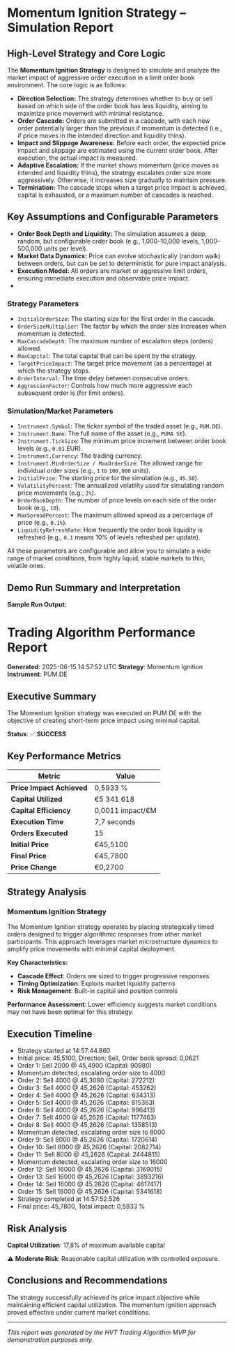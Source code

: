 # Momentum Ignition Strategy – Simulation Report

## High-Level Strategy and Core Logic

The **Momentum Ignition Strategy** is designed to simulate and analyze the market impact of aggressive order execution in a limit order book environment. The core logic is as follows:

- **Direction Selection:** The strategy determines whether to buy or sell based on which side of the order book has less liquidity, aiming to maximize price movement with minimal resistance.
- **Order Cascade:** Orders are submitted in a cascade, with each new order potentially larger than the previous if momentum is detected (i.e., if price moves in the intended direction and liquidity thins).
- **Impact and Slippage Awareness:** Before each order, the expected price impact and slippage are estimated using the current order book. After execution, the actual impact is measured.
- **Adaptive Escalation:** If the market shows momentum (price moves as intended and liquidity thins), the strategy escalates order size more aggressively. Otherwise, it increases size gradually to maintain pressure.
- **Termination:** The cascade stops when a target price impact is achieved, capital is exhausted, or a maximum number of cascades is reached.

## Key Assumptions and Configurable Parameters

- **Order Book Depth and Liquidity:** The simulation assumes a deep, random, but configurable order book (e.g., 1,000–10,000 levels, 1,000–500,000 units per level).
- **Market Data Dynamics:** Price can evolve stochastically (random walk) between orders, but can be set to deterministic for pure impact analysis.
- **Execution Model:** All orders are market or aggressive limit orders, ensuring immediate execution and observable price impact.
- 
### Strategy Parameters

- `InitialOrderSize`: The starting size for the first order in the cascade.
- `OrderSizeMultiplier`: The factor by which the order size increases when momentum is detected.
- `MaxCascadeDepth`: The maximum number of escalation steps (orders) allowed.
- `MaxCapital`: The total capital that can be spent by the strategy.
- `TargetPriceImpact`: The target price movement (as a percentage) at which the strategy stops.
- `OrderInterval`: The time delay between consecutive orders.
- `AggressionFactor`: Controls how much more aggressive each subsequent order is (for limit orders).

### Simulation/Market Parameters

- `Instrument.Symbol`: The ticker symbol of the traded asset (e.g., `PUM.DE`).
- `Instrument.Name`: The full name of the asset (e.g., `PUMA SE`).
- `Instrument.TickSize`: The minimum price increment between order book levels (e.g., `0.01` EUR).
- `Instrument.Currency`: The trading currency.
- `Instrument.MinOrderSize / MaxOrderSize`: The allowed range for individual order sizes (e.g., `1` to `100,000` units).
- `InitialPrice`: The starting price for the simulation (e.g., `45.50`).
- `VolatilityPercent`: The annualized volatility used for simulating random price movements (e.g., `2%`).
- `OrderBookDepth`: The number of price levels on each side of the order book (e.g., `10`).
- `MaxSpreadPercent`: The maximum allowed spread as a percentage of price (e.g., `0.1%`).
- `LiquidityRefreshRate`: How frequently the order book liquidity is refreshed (e.g., `0.1` means 10% of levels refreshed per update).

All these parameters are configurable and allow you to simulate a wide range of market conditions, from highly liquid, stable markets to thin, volatile ones.

## Demo Run Summary and Interpretation

**Sample Run Output:**

# Trading Algorithm Performance Report

**Generated**: 2025-06-15 14:57:52 UTC
**Strategy**: Momentum Ignition
**Instrument**: PUM.DE

## Executive Summary

The Momentum Ignition strategy was executed on PUM.DE with the objective of creating short-term price impact using minimal capital.

**Status**: ✅ **SUCCESS**

## Key Performance Metrics

| Metric | Value |
|--------|-------|
| **Price Impact Achieved** | 0,5933 % |
| **Capital Utilized** | €5 341 618 |
| **Capital Efficiency** | 0,0011 impact/€M |
| **Execution Time** | 7,7 seconds |
| **Orders Executed** | 15 |
| **Initial Price** | €45,5100 |
| **Final Price** | €45,7800 |
| **Price Change** | €0,2700 |

## Strategy Analysis

### Momentum Ignition Strategy

The Momentum Ignition strategy operates by placing strategically timed orders designed to trigger algorithmic responses from other market participants. This approach leverages market microstructure dynamics to amplify price movements with minimal capital deployment.

**Key Characteristics:**
- **Cascade Effect**: Orders are sized to trigger progressive responses
- **Timing Optimization**: Exploits market liquidity patterns
- **Risk Management**: Built-in capital and position controls

**Performance Assessment**: Lower efficiency suggests market conditions may not have been optimal for this strategy.

## Execution Timeline

- Strategy started at 14:57:44.860
- Initial price: 45,5100, Direction: Sell, Order book spread: 0,0621
- Order 1: Sell 2000 @ 45,4900 (Capital: 90980)
- Momentum detected, escalating order size to 4000
- Order 2: Sell 4000 @ 45,3080 (Capital: 272212)
- Order 3: Sell 4000 @ 45,2626 (Capital: 453262)
- Order 4: Sell 4000 @ 45,2626 (Capital: 634313)
- Order 5: Sell 4000 @ 45,2626 (Capital: 815363)
- Order 6: Sell 4000 @ 45,2626 (Capital: 996413)
- Order 7: Sell 4000 @ 45,2626 (Capital: 1177463)
- Order 8: Sell 4000 @ 45,2626 (Capital: 1358513)
- Momentum detected, escalating order size to 8000
- Order 9: Sell 8000 @ 45,2626 (Capital: 1720614)
- Order 10: Sell 8000 @ 45,2626 (Capital: 2082714)
- Order 11: Sell 8000 @ 45,2626 (Capital: 2444815)
- Momentum detected, escalating order size to 16000
- Order 12: Sell 16000 @ 45,2626 (Capital: 3169015)
- Order 13: Sell 16000 @ 45,2626 (Capital: 3893216)
- Order 14: Sell 16000 @ 45,2626 (Capital: 4617417)
- Order 15: Sell 16000 @ 45,2626 (Capital: 5341618)
- Strategy completed at 14:57:52.526
- Final price: 45,7800, Total impact: 0,5933 %

## Risk Analysis

**Capital Utilization**: 17,8% of maximum available capital

⚠️ **Moderate Risk**: Reasonable capital utilization with controlled exposure.

## Conclusions and Recommendations

The strategy successfully achieved its price impact objective while maintaining efficient capital utilization. The momentum ignition approach proved effective under current market conditions.

---
*This report was generated by the HVT Trading Algorithm MVP for demonstration purposes only.*
